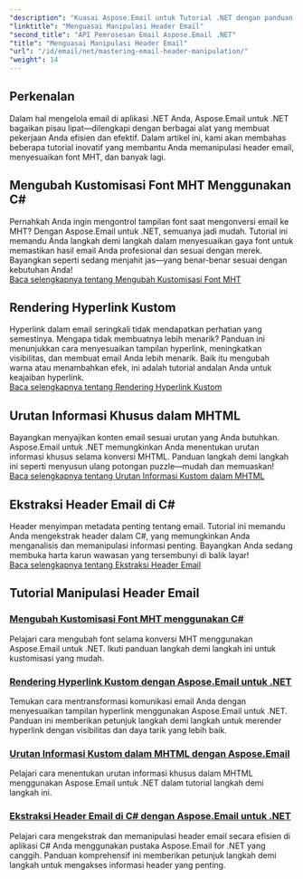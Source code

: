 ```yaml
---
"description": "Kuasai Aspose.Email untuk Tutorial .NET dengan panduan langkah demi langkah tentang manipulasi header email, kustomisasi font, rendering hyperlink, dan pengurutan informasi MHTML."
"linktitle": "Menguasai Manipulasi Header Email"
"second_title": "API Pemrosesan Email Aspose.Email .NET"
"title": "Menguasai Manipulasi Header Email"
"url": "/id/email/net/mastering-email-header-manipulation/"
"weight": 14
---
```


## Perkenalan

Dalam hal mengelola email di aplikasi .NET Anda, Aspose.Email untuk .NET bagaikan pisau lipat—dilengkapi dengan berbagai alat yang membuat pekerjaan Anda efisien dan efektif. Dalam artikel ini, kami akan membahas beberapa tutorial inovatif yang membantu Anda memanipulasi header email, menyesuaikan font MHT, dan banyak lagi.

## Mengubah Kustomisasi Font MHT Menggunakan C#  
Pernahkah Anda ingin mengontrol tampilan font saat mengonversi email ke MHT? Dengan Aspose.Email untuk .NET, semuanya jadi mudah. Tutorial ini memandu Anda langkah demi langkah dalam menyesuaikan gaya font untuk memastikan hasil email Anda profesional dan sesuai dengan merek. Bayangkan seperti sedang menjahit jas—yang benar-benar sesuai dengan kebutuhan Anda!  
[Baca selengkapnya tentang Mengubah Kustomisasi Font MHT](./changing-mht-font-customization/)  

## Rendering Hyperlink Kustom  
Hyperlink dalam email seringkali tidak mendapatkan perhatian yang semestinya. Mengapa tidak membuatnya lebih menarik? Panduan ini menunjukkan cara menyesuaikan tampilan hyperlink, meningkatkan visibilitas, dan membuat email Anda lebih menarik. Baik itu mengubah warna atau menambahkan efek, ini adalah tutorial andalan Anda untuk keajaiban hyperlink.  
[Baca selengkapnya tentang Rendering Hyperlink Kustom](./custom-hyperlink-rendering/)  

## Urutan Informasi Khusus dalam MHTML  
Bayangkan menyajikan konten email sesuai urutan yang Anda butuhkan. Aspose.Email untuk .NET memungkinkan Anda menentukan urutan informasi khusus selama konversi MHTML. Panduan langkah demi langkah ini seperti menyusun ulang potongan puzzle—mudah dan memuaskan!  
[Baca selengkapnya tentang Urutan Informasi Kustom dalam MHTML](./custom-order-of-information-in-mhtml/)  

## Ekstraksi Header Email di C#  
Header menyimpan metadata penting tentang email. Tutorial ini memandu Anda mengekstrak header dalam C#, yang memungkinkan Anda menganalisis dan memanipulasi informasi penting. Bayangkan Anda sedang membuka harta karun wawasan yang tersembunyi di balik layar!  
[Baca selengkapnya tentang Ekstraksi Header Email](./email-header-extraction/)  

## Tutorial Manipulasi Header Email
### [Mengubah Kustomisasi Font MHT menggunakan C#](./changing-mht-font-customization/)
Pelajari cara mengubah font selama konversi MHT menggunakan Aspose.Email untuk .NET. Ikuti panduan langkah demi langkah ini untuk kustomisasi yang mudah.
### [Rendering Hyperlink Kustom dengan Aspose.Email untuk .NET ](./custom-hyperlink-rendering/)
Temukan cara mentransformasi komunikasi email Anda dengan menyesuaikan tampilan hyperlink menggunakan Aspose.Email untuk .NET. Panduan ini memberikan petunjuk langkah demi langkah untuk merender hyperlink dengan visibilitas dan daya tarik yang lebih baik.
### [Urutan Informasi Kustom dalam MHTML dengan Aspose.Email](./custom-order-of-information-in-mhtml/)
Pelajari cara menentukan urutan informasi khusus dalam MHTML menggunakan Aspose.Email untuk .NET dalam tutorial langkah demi langkah ini.
### [Ekstraksi Header Email di C# dengan Aspose.Email untuk .NET](./email-header-extraction/)
Pelajari cara mengekstrak dan memanipulasi header email secara efisien di aplikasi C# Anda menggunakan pustaka Aspose.Email for .NET yang canggih. Panduan komprehensif ini memberikan petunjuk langkah demi langkah untuk mengakses informasi header yang penting.